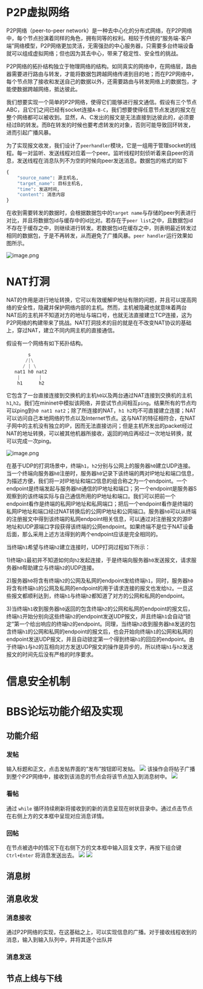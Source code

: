 # P2P虚拟网络

P2P网络（peer-to-peer network）是一种去中心化的分布式网络，在P2P网络中，每个节点扮演着同样的角色，拥有同等的权利。相较于传统的“服务端-客户端”网络模型，P2P网络更加灵活，无需强劲的中心服务器，只需要多台终端设备就可以组成虚拟网络；但也因为其去中心，带来了稳定性、安全性的挑战。

P2P网络的拓扑结构独立于物理网络的结构。如同真实的网络中，在网络层，路由器需要进行路由与转发，才能将数据包跨越网络传递到目的地；而在P2P网络中，每个节点除了接收和发送自己的数据以外，还需要路由与转发网络上的数据包，才能使数据跨越网络，抵达彼此。

我们想要实现一个简单的P2P网络，使得它们能够进行报文通信。假设有三个节点ABC，且它们之间已经有socket连接`A-B-C`，我们想要使得任意节点发送的报文在整个网络都可以被收到。显然，A、C发出的报文是无法直接到达彼此的，必须要经过B的转发。而B在转发的时候也要考虑转发的对象，否则可能导致回环转发，进而引起广播风暴。

为了实现报文收发，我们设计了`peerhandler`模块，它是一组用于管理socket的线程。每一对监听、发送线程对应着一个peer。监听线程时刻侦听着来自peer的消息，发送线程在消息队列不为空的时候向peer发送消息。数据包的格式的如下

```python
{
    "source_name": 源主机名,
    "target_name": 目标主机名,
    "time": 发送时间,
    "content": 消息内容
}
```

在收到需要转发的数据时，会根据数据包中的`target name`与存储的peer列表进行对比，并且将数据包id与缓存中的id比对。若存在于`peer list`之中，且数据包id不存在于缓存之中，则继续进行转发。若数据包id在缓存之中，则表明最近转发过相同的数据包，于是不再转发，从而避免了广播风暴。`peer handler`运行效果如图所示。

![image.png](assets/image-20220617200554-aytwjc6.png)

# NAT打洞

NAT的作用是进行地址转换，它可以有效缓解IP地址有限的问题，并且可以提高网络的安全性，隐藏并保护网络内部的主机。然而，主机被隐藏也就意味着两台NAT后的主机并不知道对方的地址与端口号，也就无法直接建立TCP连接，这为P2P网络的构建带来了挑战。NAT打洞技术的目的就是在不改变NAT协议的基础上，穿过NAT，建立不同内网主机的直接通信。

假设有一个网络有如下拓扑结构。

```python
        s
       /|\
      / | \
   nat1 h0 nat2
    |       |
    h1      h2
```

它包含了一台直接连接到交换机的主机`h0`以及两台通过NAT连接到交换机的主机`h1`,`h2`。我们在mininet中模拟该网络，并尝试节点间相互`ping`。结果所有的节点均可以ping到`h0 nat1 nat2`；除了所连接的NAT，`h1 h2`均不可直接建立连接；NAT可以访问自己本地网络的节点以及Internet节点。这与NAT的特征相符合，在NAT子网中的主机没有独立的IP，因而无法直接访问；但是主机所发出的packet经过NAT的地址转换，可以被其他机器所接收，返回的响应再经过一次地址转换，就可以完成一次ping。

![image.png](assets/image-20220419183100-wcco8cl.png)

在基于UDP的打洞场景中，终端`h1`，`h2`分别与公网上的服务器`h0`建立UDP连接。当一个终端向服务器`h0`注册时，服务器`h0`记录下该终端的两对IP地址和端口信息，为描述方便，我们将一对IP地址和端口信息的组合称之为一个endpoint。一个endpoint是终端发起与服务器`h0`通信的IP地址和端口；另一个endpoint是服务器S观察到的该终端实际与自己通信所用的IP地址和端口。我们可以把前一个endpoint看作是终端的私网IP地址和私网端口；把后一个endpoint看作是终端的私网IP地址和端口经过NAT转换后的公网IP地址和公网端口。服务器`h0`可以从终端的注册报文中得到该终端的私网endpoint相关信息，可以通过对注册报文的源IP地址和UDP源端口字段获得该终端的公网endpoint。如果终端不是位于NAT设备后面，那么采用上述方法得到的两个endpoint应该是完全相同的。

当终端`h1`希望与终端`h2`建立连接时，UDP打洞过程如下所示：

1)终端`h1`最初并不知道如何向`h2`发起连接，于是终端向服务器`h0`发送报文，请求服务器`h0`帮助建立与终端`h2`的UDP连接。

2)服务器`h0`将含有终端`h2`的公网及私网的endpoint发给终端`h1`，同时，服务器`h0`将含有终端`h1`的公网及私网的endpoint的用于请求连接的报文也发给`h2`。一旦这些报文都顺利达到，终端`h1`与终端`h2`都知道了对方的公网和私网的endpoint。

3)当终端`h1`收到服务器`h0`返回的包含终端`h2`的公网和私网的endpoint的报文后，终端`h1`开始分别向这些终端`h2`的endpoint发送UDP报文，并且终端`h1`会自动“锁定”第一个给出响应的终端`h2`的endpoint。同理，当终端`h2`收到服务器`h0`发送的包含终端`h1`的公网和私网的endpoint的报文后，也会开始向终端`h1`的公网和私网的endpoint发送UDP报文，并且自动锁定第一个得到终端`h1`的回应的endpoint。由于终端`h1`与`h2`的互相向对方发送UDP报文的操作是异步的，所以终端`h1`与`h2`发送报文的时间先后没有严格的时序要求。

# 信息安全机制

# BBS论坛功能介绍及实现

## 功能介绍
### 发帖
输入标题和正文，点击发帖界面的“发布”按钮即可发帖。
![](./assets/%E5%B1%8F%E5%B9%95%E6%88%AA%E5%9B%BE%202022-06-17%20204146.png)
该操作会将帖子广播到整个P2P网络中，接收到该消息的节点会将该节点加入到消息树中。
![](./assets/%E5%B1%8F%E5%B9%95%E6%88%AA%E5%9B%BE%202022-06-17%20204451.png)
### 看帖
通过 `while` 循环持续刷新将接收到的新的消息呈现在树状目录中。通过点击节点在右侧上方的文本框中呈现对应消息详情。
### 回帖
在节点被选中的情况下在右侧下方的文本框中输入回复文字，再按下组合键`Ctrl+Enter` 将消息发送出去。
![](./assets/%E5%B1%8F%E5%B9%95%E6%88%AA%E5%9B%BE%202022-06-17%20205306.png)
![](./assets/%E5%B1%8F%E5%B9%95%E6%88%AA%E5%9B%BE%202022-06-17%20205324.png)
## 消息树

## 消息收发
### 消息接收
通过P2P网络的实现，在这基础之上，可以实现信息的广播。对于接收线程收到的消息，输入到输入队列中，并将其逐个出队并
### 消息发送
## 节点上线与下线
